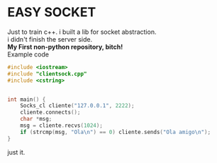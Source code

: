 # EASY SOCKET
Just to train c++. i built a lib for socket abstraction.<br>
i didn't finish the server side.<br>
**My First non-python repository, bitch!** <br>
Example code
```cpp
#include <iostream>
#include "clientsock.cpp"
#include <cstring>


int main() {
    Socks_cl cliente("127.0.0.1", 2222);
    cliente.connects();
    char *msg; 
    msg = cliente.recvs(1024);
    if (strcmp(msg, "Ola\n") == 0) cliente.sends("Ola amigo\n"); 
}

```
just it.
